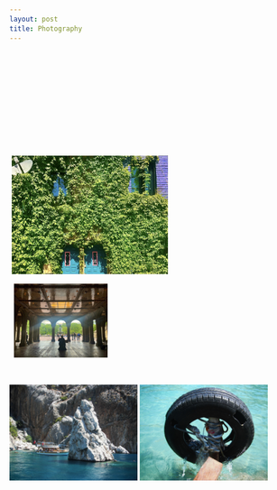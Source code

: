 ```yaml
---
layout: post
title: Photography
---
```


<img src="/images/flames.jpg" alt="" style="width:30%;">   <img src="/images/port2.png" alt="" style="width:30%;">   <img src="/images/print5.png" alt="" style="width:30%;">

<img src="/images/print3.png" alt="" style="width:33%;">   <img src="/images/print8.png" alt="" style="width:30.5%;">   <img src="/images/print10.png" alt="" style="width:26.5%;">

<img src="/images/print17.png" alt="" style="width:37.75%;">   <img src="/images/print27.png" alt="" style="width:15.75%;">   <img src="/images/print26.png" alt="" style="width:36.5%;"> 

<img src="/images/rhombus.png" alt="" style="width:35%;">   <img src="/images/pills.png" alt="" style="width:20%;">   <img src="/images/construction.png" alt="" style="width:35%;">


<img src="/images/print16.png" alt="" style="width:30%;">

<img src="/images/port4.png" alt="" style="width:45%;">   <img src="/images/port7.png" alt="" style="width:45%;">   

<img src="/images/doors.png" alt="" style="width:35%;">   <img src="/images/ivy.jpg" alt="" style="width:55%;">

<img src="/images/grate.png" alt="" style="width:34%;">   <img src="/images/cypress.jpg" alt="" style="width:23%;">    <img src="/images/musician.jpg" alt="" style="width:33%;">   

<img src="/images/rug.jpg" alt="" style="width:30%;">    <img src="/images/turks.JPG" alt="" style="width:30%;">    <img src="/images/rugs.jpg" alt="" style="width:30%;">    


<img src="/images/rock.jpg" alt="" style="width:45%;">   <img src="/images/tire.jpg" alt="" style="width:45%;">


